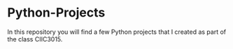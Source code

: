 # Python-Projects

In this repository you will find a few Python projects that I created as part of the class CIIC3015.
